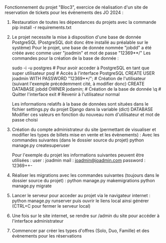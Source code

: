 Fonctionnement du projet "Bloc3", exercice de réalisation d'un site de reservation de tickets pour les évènements des JO 2024 :

1.  Restauration de toutes les dépendances du projets avec la commande 
    pip install -r requirements.txt

2.  Le projet necessite la mise à disposition d'une base de donnée PostgreSQL (PostgreSQL doit donc être installé au préalable sur le système)
    Pour le projet, une base de donnée nommée "jobdd" a été créée avec comme user "joadmin" et mot de passe "12369**/"
    Les commandes pour la création de la base de donnée :
    
    sudo -i -u postgres                             # Pour avoir acceder à PostgreSQL en tant que super utilisateur
    psql                                            # Accès à l'interface PostgreSQL 
    CREATE USER joadmin WITH PASSWORD "12369**/";   # Création de l'utilisateur (suivant l'exemple précédemment cité, à modifier donc)
    CREATE DATABASE jobdd OWNER jodamin;            # Création de la base de donnée
    \q                                              # Quitter l'interface
    exit                                            # Revenir à l'utilisateur normal

    Les informations relatifs à la base de données sont situées dans le fichier settings.py du projet Django dans la variable (dict) DATABASE
    Modifier ces valeurs en fonction du nouveau nom d'utilisateur et mot de passe choisi

3.  Création du compte administrateur du site (permettant de visualiser et modifier les types de billets mise en vente et les évènements) :
    Avec les commandes suivantes (dans le dossier source du projet)
    python manage.py createsuperuser

    Pour l'exemple du projet les informations suivantes peuvent être utilisées : 
    user : joadmin
    mail : joadmin@joadmin.com
    password : 12369++-

4.  Réaliser les migrations avec les commandes suivantes (toujours dans le dossier source du projet) : 
    python manage.py makemigrations
    python manage.py migrate

5.  Lancer le serveur pour acceder au projet via le navigateur internet :
    python manage.py runserver
    puis ouvrir le liens local ainsi générer (CTRL+C pour fermer le serveur local)

5.  Une fois sur le site internet, se rendre sur /admin du site pour accéder à l'interface administrateur

6.  Commencer par créer les types d'offres (Solo, Duo, Famille) et des évènements pour les réservations


